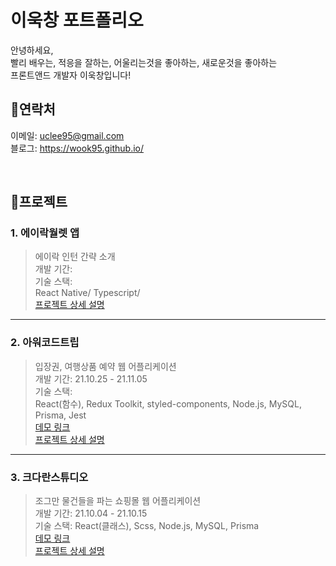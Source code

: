 # 이욱창 포트폴리오
안녕하세요,  
빨리 배우는, 적응을 잘하는, 어울리는것을 좋아하는, 새로운것을 좋아하는  
프론트앤드 개발자 이욱창입니다!

## 📍연락처
이메일: uclee95@gmail.com  
블로그: https://wook95.github.io/  

<br>


## 📍프로젝트

### 1. 에이락월렛 앱
> 에이락 인턴 간략 소개  
> 개발 기간:  
> 기술 스택:  
> React Native/ Typescript/   
> [프로젝트 상세 설명](https://github.com/wook95)
  
<hr> 

### 2. 아워코드트립
> 입장권, 여행상품 예약 웹 어플리케이션      
> 개발 기간: 21.10.25 - 21.11.05  
> 기술 스택:  
> React(함수), Redux Toolkit, styled-components, Node.js, MySQL, Prisma, Jest  
> [데모 링크](http://3.38.105.124:3000/)  
> [프로젝트 상세 설명](https://github.com/wook95/fullstack2-2nd-ourcodetrip-frontend/blob/develop/README.md)


<hr> 

### 3. 크다란스튜디오
> 조그만 물건들을 파는 쇼핑몰 웹 어플리케이션  
> 개발 기간:   21.10.04 - 21.10.15  
> 기술 스택: React(클래스), Scss, Node.js, MySQL, Prisma  
> [데모 링크](http://52.79.242.181/)    
> [프로젝트 상세 설명](https://github.com/wook95/fullstack2-1st-keudaran-studio-frontend/blob/main/README.md)
